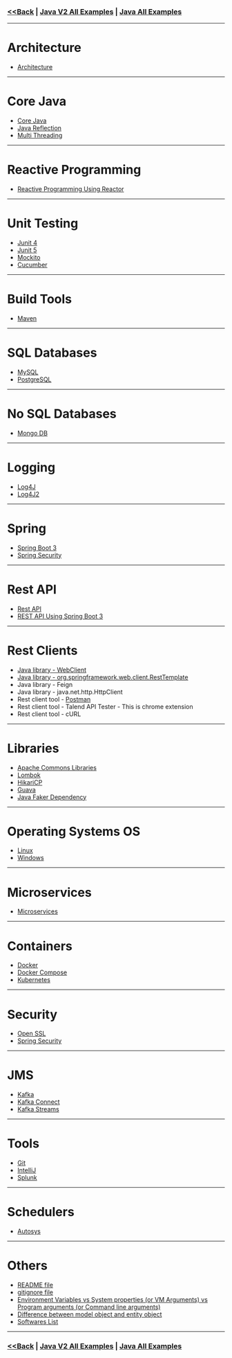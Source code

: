 ### [<<Back](../README.md) | [Java V2 All Examples](https://github.com/avinashbabudonthu/java/blob/master/java-v2/README.md) | [Java All Examples](https://github.com/avinashbabudonthu/java/blob/master/README.md)
------
# Architecture
* [Architecture](architecture)
------
# Core Java
* [Core Java](core-java)
* [Java Reflection](reflection)
* [Multi Threading](multi-threading)
------
# Reactive Programming
* [Reactive Programming Using Reactor](reactive-programming-reactor)
------
# Unit Testing
* [Junit 4](junit-4)
* [Junit 5](junit-5)
* [Mockito](mockito)
* [Cucumber](cucumber)
------
# Build Tools
* [Maven](maven)
------
# SQL Databases
* [MySQL](mysql)
* [PostgreSQL](postgre-sql)
------
# No SQL Databases
* [Mongo DB](mongo-db)
------
# Logging
* [Log4J](log4j)
* [Log4J2](log4j2)
------
# Spring
* [Spring Boot 3](spring-boot-3)
* [Spring Security](spring-security)
------
# Rest API
* [Rest API](rest-api)
* [REST API Using Spring Boot 3](spring-boot-3/rest-api)
------
# Rest Clients
* [Java library - WebClient](rest-client-webclient)
* [Java library - org.springframework.web.client.RestTemplate](rest-client-resttemplate)
* Java library - Feign
* Java library - java.net.http.HttpClient
* Rest client tool - [Postman](postman)
* Rest client tool - Talend API Tester - This is chrome extension
* Rest client tool - cURL
------
# Libraries
* [Apache Commons Libraries](apache-commons)
* [Lombok](lombok)
* [HikariCP](hikari-cp)
* [Guava](guava)
* [Java Faker Dependency](files/java-faker-dependency.md)
------
# Operating Systems OS
* [Linux](linux)
* [Windows](windows)
------
# Microservices
* [Microservices](microservices)
------
# Containers
* [Docker](docker)
* [Docker Compose](docker-compose)
* [Kubernetes](kubernetes)
------
# Security
* [Open SSL](openssl)
* [Spring Security](spring-security)
------
# JMS
* [Kafka](kafka)
* [Kafka Connect](kafka-connect)
* [Kafka Streams](kafka-streams)
------
# Tools
* [Git](git)
* [IntelliJ](intellij)
* [Splunk](splunk)
------
# Schedulers
* [Autosys](autosys)
------
# Others
* [README file](../README-template.md)
* [gitignore file](../.gitignore)
* [Environment Variables vs System properties (or VM Arguments) vs Program arguments (or Command line arguments)](files/variables-arguments.md)
* [Difference between model object and entity object](files/model-vs-entity.md)
* [Softwares List](files/softwares-list.md)
------
### [<<Back](../README.md) | [Java V2 All Examples](https://github.com/avinashbabudonthu/java/blob/master/java-v2/README.md) | [Java All Examples](https://github.com/avinashbabudonthu/java/blob/master/README.md)